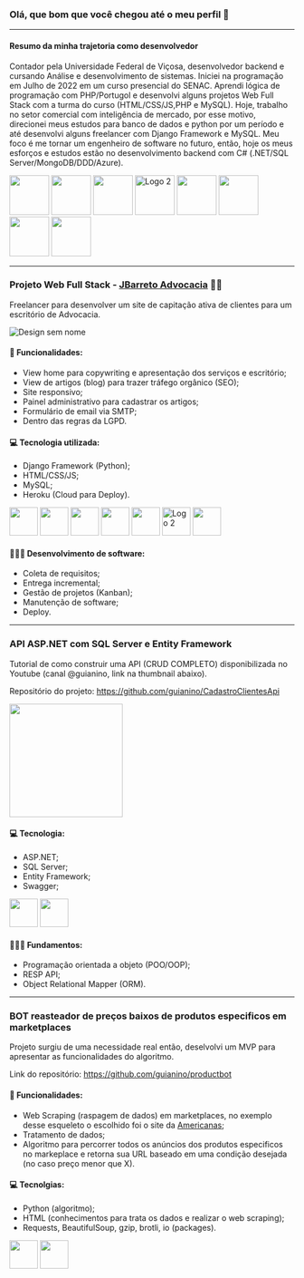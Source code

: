 ### Olá, que bom que você chegou até o meu perfil 🤘
----------------------------------------------------

#### Resumo da minha trajetoria como desenvolvedor 

Contador pela Universidade Federal de Viçosa, desenvolvedor backend e cursando Análise e desenvolvimento de sistemas. Iniciei na programação em Julho de 2022 em um curso presencial do SENAC. Aprendi lógica de programação com PHP/Portugol e desenvolvi alguns projetos Web Full Stack com a turma do curso (HTML/CSS/JS,PHP e MySQL). Hoje, trabalho no setor comercial com inteligência de mercado, por esse motivo, direcionei meus estudos para banco de dados e python por um período e até desenvolvi alguns freelancer com Django Framework e MySQL. Meu foco é me tornar um engenheiro de software no futuro, então, hoje os meus esforços e estudos estão no desenvolvimento backend com C# (.NET/SQL Server/MongoDB/DDD/Azure).

<div align="left">
  
  <img src="https://cdn.jsdelivr.net/gh/devicons/devicon/icons/csharp/csharp-original.svg" width="70" height="70" />          
  <img src="https://cdn.jsdelivr.net/gh/devicons/devicon/icons/dotnetcore/dotnetcore-original.svg" width="70" height="70" />
  <img src="https://cdn.jsdelivr.net/gh/devicons/devicon/icons/mongodb/mongodb-original-wordmark.svg" width="70" height="70" />
  <img src="https://cdn.jsdelivr.net/gh/devicons/devicon/icons/mysql/mysql-original.svg" alt="Logo 2" width="70" height="70" />
  <img src="https://cdn.jsdelivr.net/gh/devicons/devicon/icons/python/python-original.svg" width="70" height="70"/>
  <img src="https://cdn.jsdelivr.net/gh/devicons/devicon/icons/html5/html5-original.svg" width="70" height="70" />
  <img src="https://cdn.jsdelivr.net/gh/devicons/devicon/icons/css3/css3-original.svg" width="70" height="70" />
  <img src="https://cdn.jsdelivr.net/gh/devicons/devicon/icons/javascript/javascript-original.svg" width="70" height="70" />
</div>

---------------------------------------------------

### Projeto Web Full Stack - [**JBarreto Advocacia**](https://jbarretoadvocacia.com/) 👨‍⚖️

Freelancer para desenvolver um site de capitação ativa de clientes para um escritório de Advocacia. 


![Design sem nome](https://github.com/guianino/guianino/assets/115737434/2c4c8c8e-8f8a-4635-82cd-114197820bee)


#### 📲 Funcionalidades:

* View home para copywriting e apresentação dos serviços e escritório;
* View de artigos (blog) para trazer tráfego orgânico (SEO);
* Site responsivo;
* Painel administrativo para cadastrar os artigos;
* Formulário de email via SMTP;
* Dentro das regras da LGPD.

#### 💻 Tecnologia utilizada: 

* Django Framework (Python);
* HTML/CSS/JS;
* MySQL;
* Heroku (Cloud para Deploy).

<div align="left">  
  <img src="https://cdn.jsdelivr.net/gh/devicons/devicon/icons/python/python-original.svg" width="50" height="50"/>
  <img src="https://cdn.jsdelivr.net/gh/devicons/devicon/icons/django/django-plain.svg" width="50" height="50" />
  <img src="https://cdn.jsdelivr.net/gh/devicons/devicon/icons/html5/html5-original.svg" width="50" height="50" />
  <img src="https://cdn.jsdelivr.net/gh/devicons/devicon/icons/css3/css3-original.svg" width="50" height="50" />
  <img src="https://cdn.jsdelivr.net/gh/devicons/devicon/icons/javascript/javascript-original.svg" width="50" height="50" />
  <img src="https://cdn.jsdelivr.net/gh/devicons/devicon/icons/mysql/mysql-original.svg" alt="Logo 2" width="50" height="50" />
  <img src="https://cdn.jsdelivr.net/gh/devicons/devicon/icons/heroku/heroku-plain.svg" width="50" height="50" />
</div>

#### 👨🏼‍💻 Desenvolvimento de software: 

* Coleta de requisitos;
* Entrega incremental;
* Gestão de projetos (Kanban);
* Manutenção de software;
* Deploy.

-----------------------------------------------------------------------------------------------------

### API ASP.NET com SQL Server e Entity Framework

Tutorial de como construir uma API (CRUD COMPLETO) disponibilizada no Youtube (canal @guianino, link na thumbnail abaixo).

Repositório do projeto: https://github.com/guianino/CadastroClientesApi

<div>
  <a href="https://www.youtube.com/watch?v=MjwZXfMAoXY&t=615s">
  <img src="https://github.com/guianino/guianino/assets/115737434/69925a4a-fd93-4d27-a13e-93290faff419" width="auto" height="200"/>
  <a/>
</div>



#### 💻 Tecnologia:

* ASP.NET;
* SQL Server;
* Entity Framework;
* Swagger;

<div align="left">  
  
  <img src="https://cdn.jsdelivr.net/gh/devicons/devicon@latest/icons/dotnetcore/dotnetcore-original.svg" width="50" height="50"/>
  <img src="https://cdn.jsdelivr.net/gh/devicons/devicon@latest/icons/microsoftsqlserver/microsoftsqlserver-original-wordmark.svg" width="50" height="50" />
          
</div>

#### 👨🏼‍💻 Fundamentos: 

* Programação orientada a objeto (POO/OOP);
* RESP API;
* Object Relational Mapper (ORM).

---------------------------------------------------------------------------------------------------------------------------

### BOT reasteador de preços baixos de produtos especificos em marketplaces

Projeto surgiu de uma necessidade real então, deselvolvi um MVP para apresentar as funcionalidades do algoritmo.

Link do repositório: https://github.com/guianino/productbot

#### 📲 Funcionalidades: 

* Web Scraping (raspagem de dados) em marketplaces, no exemplo desse esqueleto o escolhido foi o site da [Americanas](americanas.com.br);
* Tratamento de dados;
* Algoritmo para percorrer todos os anúncios dos produtos especificos no markeplace e retorna sua URL baseado em uma condição desejada (no caso preço menor que X).

#### 💻 Tecnolgias: 

* Python (algoritmo);
* HTML (conhecimentos para trata os dados e realizar o web scraping);
* Requests, BeautifulSoup, gzip, brotli, io (packages).

<div align="left">  
  <img src="https://cdn.jsdelivr.net/gh/devicons/devicon/icons/python/python-original.svg" width="50" height="50"/>
  <img src="https://cdn.jsdelivr.net/gh/devicons/devicon/icons/html5/html5-original.svg" width="50" height="50" />
</div>
